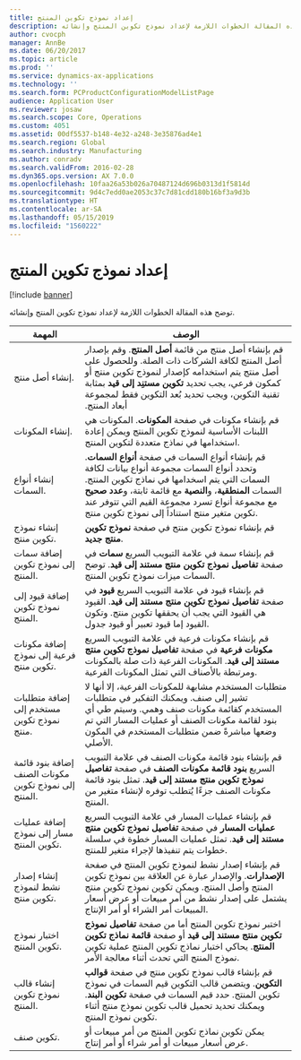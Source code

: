 ```yaml
---
title: إعداد نموذج تكوين المنتج
description: توضح هذه المقالة الخطوات اللازمة لإعداد نموذج تكوين المنتج وإنشائه.
author: cvocph
manager: AnnBe
ms.date: 06/20/2017
ms.topic: article
ms.prod: ''
ms.service: dynamics-ax-applications
ms.technology: ''
ms.search.form: PCProductConfigurationModelListPage
audience: Application User
ms.reviewer: josaw
ms.search.scope: Core, Operations
ms.custom: 4051
ms.assetid: 00df5537-b148-4e32-a248-3e35876ad4e1
ms.search.region: Global
ms.search.industry: Manufacturing
ms.author: conradv
ms.search.validFrom: 2016-02-28
ms.dyn365.ops.version: AX 7.0.0
ms.openlocfilehash: 10faa26a53b026a70487124d696b0313d1f5814d
ms.sourcegitcommit: 9d4c7edd0ae2053c37c7d81cdd180b16bf3a9d3b
ms.translationtype: HT
ms.contentlocale: ar-SA
ms.lasthandoff: 05/15/2019
ms.locfileid: "1560222"
---
```

# <a name="set-up-a-product-configuration-model"></a>إعداد نموذج تكوين المنتج

[!include [banner](../includes/banner.md)]

توضح هذه المقالة الخطوات اللازمة لإعداد نموذج تكوين المنتج وإنشائه.

| المهمة                                                        | ‏‏الوصف                                                                                                                                                                                                                                                                                                                                                                                        |
|-------------------------------------------------------------|----------------------------------------------------------------------------------------------------------------------------------------------------------------------------------------------------------------------------------------------------------------------------------------------------------------------------------------------------------------------------------------------------|
| إنشاء أصل منتج.                                    | قم بإنشاء أصل منتج من قائمة **أصل المنتج**. ‏‫وقم بإصدار أصل المنتج لكافة الشركات ذات الصلة. وللحصول على أصل منتج يتم استخدامه كإصدار لنموذج تكوين منتج أو كمكون فرعي، يجب تحديد **تكوين مستنِد إلى قيد** بمثابة تقنية التكوين، ويجب تحديد بُعد التكوين فقط لمجموعة أبعاد المنتج. |
| إنشاء المكونات.                                          | قم بإنشاء مكونات في صفحة **المكونات**. المكونات هي اللبنات الأساسية لنموذج تكوين المنتج ويمكن إعادة استخدامها في نماذج متعددة لتكوين المنتج.                                                                                                                                                                                                                      |
| إنشاء أنواع السمات.                                     | قم بإنشاء أنواع السمات في صفحة **أنواع السمات**. وتحدد أنواع السمات مجموعة أنواع بيانات لكافة السمات التي يتم اسخدامها في نماذج تكوين المنتج. السمات **المنطقية**، و**النصية** مع قائمة ثابتة، و**عدد صحيح** مع مجموعة أنواع تسرد مجموعة القيم التي تتوفر عند تكوين متغير منتج استناداً إلى نموذج تكوين منتج.       |
| إنشاء نموذج تكوين منتج.                       | قم بإنشاء نموذج تكوين منتج في صفحة **نموذج تكوين منتج جديد‬**.                                                                                                                                                                                                                                                                                                              |
| إضافة سمات إلى نموذج تكوين المنتج.            | قم بإنشاء سمة في علامة التبويب السريع **سمات** في صفحة **تفاصيل نموذج تكوين منتج مستند إلى قيد**. توضح السمات ميزات نموذج تكوين المنتج.                                                                                                                                                                                                       |
| إضافة قيود إلى نموذج تكوين المنتج.           | قم بإنشاء قيود في علامة التبويب السريع **قيود** في صفحة **تفاصيل نموذج تكوين منتج مستند إلى قيد**. القيود هي القيود التي يجب أن يحققها تكوين منتج. وتكون القيود إما قيود تعبير أو قيود جدول.                                                                                                                                 |
| إضافة مكونات فرعية إلى نموذج تكوين منتج.         | قم بإنشاء مكونات فرعية في علامة التبويب السريع **مكونات فرعية** في صفحة **تفاصيل نموذج تكوين منتج مستند إلى قيد**. المكونات الفرعية ذات صلة بالمكونات ومرتبطة بالأصناف التي تمثل المكونات الفرعية.                                                                                                                                                                       |
| إضافة متطلبات مستخدم إلى نموذج تكوين منتج.     | متطلبات المستخدم مشابهة للمكونات الفرعية، إلا أنها لا تشير إلى صنف. ويمكنك التفكير في متطلبات المستخدم كقائمة مكونات صنف وهمي. وسيتم طي أي بنود لقائمة مكونات الصنف أو عمليات المسار التي تم وضعها مباشرةً ضمن متطلبات المستخدم في المكون الأصلي.                                                                                                                       |
| إضافة بنود قائمة مكونات الصنف إلى نموذج تكوين المنتج.             | قم بإنشاء بنود قائمة مكونات الصنف في علامة التبويب السريع **بنود قائمة مكونات الصنف** في صفحة **تفاصيل نموذج تكوين منتج مستند إلى قيد**. تمثل بنود قائمة مكونات الصنف جزءًا يُتطلب توفره لإنشاء متغير من المنتج.                                                                                                                                                                                                 |
| إضافة عمليات مسار إلى نموذج تكوين المنتج.      | قم بإنشاء عمليات المسار في علامة التبويب السريع **عمليات المسار** في صفحة **تفاصيل نموذج تكوين منتج مستند إلى قيد**. تمثل عمليات المسار خطوة في سلسلة خطوات يتم تنفيذها لإجراء متغير للمنتج.                                                                                                                                                    |
| إنشاء إصدار نشط لنموذج تكوين منتج. | قم بإنشاء إصدار نشط لنموذج تكوين المنتج في صفحة **الإصدارات**. والإصدار عبارة عن العلاقة بين نموذج تكوين المنتج وأصل المنتج. ويمكن تكوين نموذج تكوين منتج يشتمل على إصدار نشط من أمر مبيعات أو عرض أسعار المبيعات أمر الشراء أو أمر الإنتاج.                                                               |
| اختبار نموذج تكوين المنتج.                         | اختبر نموذج تكوين المنتج أما من صفحة **تفاصيل نموذج تكوين منتج مستند إلى قيد** أو صفحة **قائمة نماذج تكوين المنتج**. يحاكي اختبار نماذج تكوين المنتج عملية تكوين نموذج المنتج التي تحدث أثناء معالجة الأمر.                                                                                                |
| إنشاء قالب نموذج تكوين المنتج.                | قم بإنشاء قالب نموذج تكوين منتج في صفحة **قوالب التكوين‬**. ويتضمن قالب التكوين قيم السمات في نموذج تكوين المنتج. حدد قيم السمات في صفحة **تكوين البند**. ويمكنك تحديد تحميل قالب تكوين نموذج منتج أثناء تكوين نموذج المنتج.                                                   |
| تكوين صنف.                                          | يمكن تكوين نماذج تكوين المنتج من أمر مبيعات أو عرض أسعار مبيعات أو أمر شراء أو أمر إنتاج.                                                                                                                                                                                                                                                                           |





